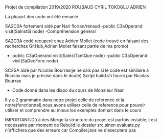 Projet de compilation 2019/2020
ROUBAUD CYRIL
TOKOGLU ADRIEN

La plupart des code ont été remanié

SA2C3A fortement aidé par Nari florian/renaud
-public C3aOperand visit(SaInstSi node)
-Compréhension général

SA2C3A codé recuperé chez Adrien Mollet (code trouvé en faisant des recherches GitHub,Adrien Mollet faisant partie de ma promo)
- public C3aOperand visit(SaInstTantQue node)
-public C3aOperand visit(SaDecFonc node)

SC2SA aidé par Nicolas Bourras(je ne sais pas si le code est similaire à Nicolas mais je précise dans le doute)
Script build.sh fourni par Nicolas Bourras
+ Code donné dans les diapo du cours de Monsieur Nasr

Il y a 2 grammaire dans notre projet celle de reference et la notre(fonctionnel),nous avons utiliser celle de reference pour pouvoir
utiliser et comprendre au mieux les exemples donnait dans le cours

IMPORTANT:Dû à des Merge la structure du projet est parfois instable,il est necessaire par moment de Rebuild le dossier src,sinon
evaluate.py n'affichera que des erreurs car Compiler.java ne s'executera pas
